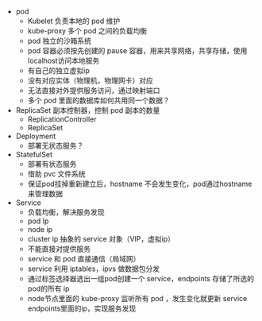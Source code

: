 - pod
  - Kubelet 负责本地的 pod 维护
  - kube-proxy 多个 pod 之间的负载均衡
  - pod 独立的沙箱系统
  - pod 容器必须按先创建的 pause 容器，用来共享网络，共享存储，使用localhost访问本地服务
  - 有自己的独立虚拟ip
  - 没有对应实体（物理机，物理网卡）对应
  - 无法直接对外提供服务访问，通过映射端口
  - 多个 pod 里面的数据库如何共用同一个数据？
- ReplicaSet 副本控制器，控制 pod 副本的数量 
  - ReplicationController 
  - ReplicaSet
- Deployment
  - 部署无状态服务？
- StatefulSet
  - 部署有状态服务
  - 借助 pvc 文件系统
  - 保证pod挂掉重新建立后，hostname 不会发生变化，pod通过hostname来管理数据
- Service
  - 负载均衡，解决服务发现
  - pod Ip
  - node ip
  - cluster ip 抽象的 service 对象（VIP，虚拟ip）
  - 不能直接对提供服务
  - service 和 pod 直接通信（局域网）
  - service 利用 iptables，ipvs 做数据包分发
  - 通过标签选择器选出一组pod创建一个 service，endpoints 存储了所选的pod的所有 ip
  - node节点里面的 kube-proxy 监听所有 pod ，发生变化就更新 service endpoints里面的ip，实现服务发现

